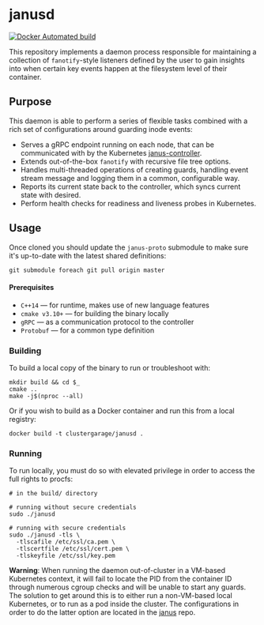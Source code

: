 # janusd

[![Docker Automated build](https://img.shields.io/docker/build/clustergarage/janusd.svg?style=flat-square)](https://hub.docker.com/r/clustergarage/janusd)

This repository implements a daemon process responsible for maintaining a collection of `fanotify`-style listeners defined by the user to gain insights into when certain key events happen at the filesystem level of their container.

## Purpose

This daemon is able to perform a series of flexible tasks combined with a rich set of configurations around guarding inode events:

- Serves a gRPC endpoint running on each node, that can be communicated with by the Kubernetes [janus-controller](https://github.com/clustergarage/janus-controller).
- Extends out-of-the-box `fanotify` with recursive file tree options.
- Handles multi-threaded operations of creating guards, handling event stream message and logging them in a common, configurable way.
- Reports its current state back to the controller, which syncs current state with desired.
- Perform health checks for readiness and liveness probes in Kubernetes.

## Usage

Once cloned you should update the `janus-proto` submodule to make sure it's up-to-date with the latest shared definitions:

```
git submodule foreach git pull origin master
```

#### Prerequisites

- `C++14` &mdash; for runtime, makes use of new language features
- `cmake v3.10+` &mdash; for building the binary locally
- `gRPC` &mdash; as a communication protocol to the controller
- `Protobuf` &mdash; for a common type definition

### Building

To build a local copy of the binary to run or troubleshoot with:

```
mkdir build && cd $_
cmake ..
make -j$(nproc --all)
```

Or if you wish to build as a Docker container and run this from a local registry:

```
docker build -t clustergarage/janusd .
```

### Running

To run locally, you must do so with elevated privilege in order to access the full rights to procfs:

```
# in the build/ directory

# running without secure credentials
sudo ./janusd

# running with secure credentials
sudo ./janusd -tls \
  -tlscafile /etc/ssl/ca.pem \
  -tlscertfile /etc/ssl/cert.pem \
  -tlskeyfile /etc/ssl/key.pem
```

**Warning**: When running the daemon out-of-cluster in a VM-based Kubernetes context, it will fail to locate the PID from the container ID through numerous cgroup checks and will be unable to start any guards. The solution to get around this is to either run a non-VM-based local Kubernetes, or to run as a pod inside the cluster. The configurations in order to do the latter option are located in the [janus](https://github.com/clustergarage/janus) repo.
